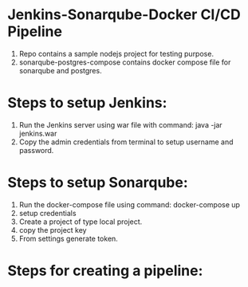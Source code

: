 # Jenkins-Sonarqube-Docker CI/CD Pipeline

1. Repo contains a sample nodejs project for testing purpose.
2. sonarqube-postgres-compose contains docker compose file for sonarqube and postgres.
# Steps to setup Jenkins: 
   1. Run the Jenkins server using war file with command:
      java -jar jenkins.war
   2. Copy the admin credentials from terminal to setup username and password.
      
# Steps to setup Sonarqube:
   1. Run the docker-compose file using command:
      docker-compose up
   2. setup credentials
   3. Create a project of type local project.
   4. copy the project key
   5. From settings generate token.
      
# Steps for creating a pipeline:
   
